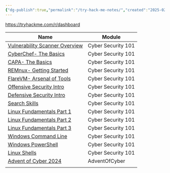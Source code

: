 ```yaml
---
{"dg-publish":true,"permalink":"/try-hack-me-notes/","created":"2025-02-04T14:48:07.563-05:00","updated":"2025-02-06T21:45:07.569-05:00"}
---
```


https://tryhackme.com/r/dashboard

| Name                                                                                    | Module             |
| --------------------------------------------------------------------------------------- | ------------------ |
| [Vulnerability Scanner Overview](TryHackMe/Rooms/Vulnerability%20Scanner%20Overview.md) | Cyber Security 101 |
| [CyberChef- The Basics](TryHackMe/Rooms/CyberChef-%20The%20Basics.md)                   | Cyber Security 101 |
| [CAPA- The Basics](TryHackMe/Rooms/CAPA-%20The%20Basics.md)                             | Cyber Security 101 |
| [REMnux- Getting Started](TryHackMe/Rooms/REMnux-%20Getting%20Started.md)               | Cyber Security 101 |
| [FlareVM- Arsenal of Tools](TryHackMe/Rooms/FlareVM-%20Arsenal%20of%20Tools.md)         | Cyber Security 101 |
| [Offensive Security Intro](TryHackMe/Rooms/Offensive%20Security%20Intro.md)             | Cyber Security 101 |
| [Defensive Security Intro](TryHackMe/Rooms/Defensive%20Security%20Intro.md)             | Cyber Security 101 |
| [Search Skills](TryHackMe/Rooms/Search%20Skills.md)                                     | Cyber Security 101 |
| [Linux Fundamentals Part 1](TryHackMe/Rooms/Linux%20Fundamentals%20Part%201.md)         | Cyber Security 101 |
| [Linux Fundamentals Part 2](TryHackMe/Rooms/Linux%20Fundamentals%20Part%202.md)         | Cyber Security 101 |
| [Linux Fundamentals Part 3](TryHackMe/Rooms/Linux%20Fundamentals%20Part%203.md)         | Cyber Security 101 |
| [Windows Command Line](TryHackMe/Rooms/Windows%20Command%20Line.md)                     | Cyber Security 101 |
| [Windows PowerShell](TryHackMe/Rooms/Windows%20PowerShell.md)                           | Cyber Security 101 |
| [Linux Shells](TryHackMe/Rooms/Linux%20Shells.md)                                       | Cyber Security 101 |
| [Advent of Cyber 2024](TryHackMe/Rooms/Advent%20of%20Cyber%202024.md)                   | AdventOfCyber      |
|                                                                                         |                    |


